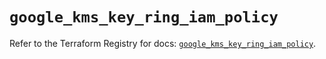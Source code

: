 # `google_kms_key_ring_iam_policy`

Refer to the Terraform Registry for docs: [`google_kms_key_ring_iam_policy`](https://registry.terraform.io/providers/hashicorp/google-beta/6.5.0/docs/resources/google_kms_key_ring_iam_policy).
